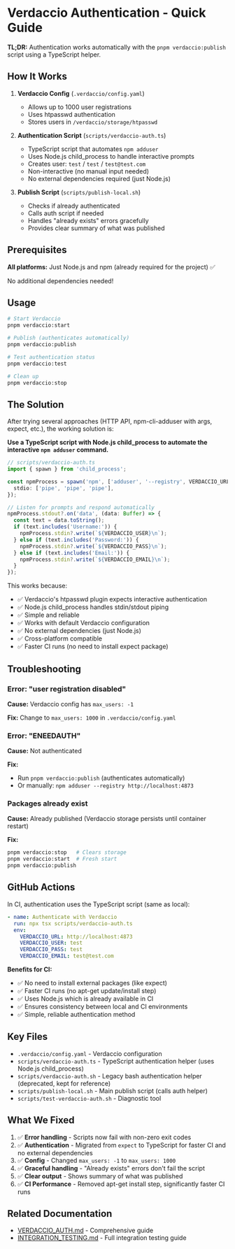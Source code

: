 # Verdaccio Authentication - Quick Guide

**TL;DR:** Authentication works automatically with the `pnpm verdaccio:publish` script using a TypeScript helper.

## How It Works

1. **Verdaccio Config** (`.verdaccio/config.yaml`)
   - Allows up to 1000 user registrations
   - Uses htpasswd authentication
   - Stores users in `/verdaccio/storage/htpasswd`

2. **Authentication Script** (`scripts/verdaccio-auth.ts`)
   - TypeScript script that automates `npm adduser`
   - Uses Node.js child_process to handle interactive prompts
   - Creates user: `test` / `test` / `test@test.com`
   - Non-interactive (no manual input needed)
   - No external dependencies required (just Node.js)

3. **Publish Script** (`scripts/publish-local.sh`)
   - Checks if already authenticated
   - Calls auth script if needed
   - Handles "already exists" errors gracefully
   - Provides clear summary of what was published

## Prerequisites

**All platforms:** Just Node.js and npm (already required for the project) ✅

No additional dependencies needed!

## Usage

```bash
# Start Verdaccio
pnpm verdaccio:start

# Publish (authenticates automatically)
pnpm verdaccio:publish

# Test authentication status
pnpm verdaccio:test

# Clean up
pnpm verdaccio:stop
```

## The Solution

After trying several approaches (HTTP API, npm-cli-adduser with args, expect, etc.), the working solution is:

**Use a TypeScript script with Node.js child_process to automate the interactive `npm adduser` command.**

```typescript
// scripts/verdaccio-auth.ts
import { spawn } from 'child_process';

const npmProcess = spawn('npm', ['adduser', '--registry', VERDACCIO_URL], {
  stdio: ['pipe', 'pipe', 'pipe'],
});

// Listen for prompts and respond automatically
npmProcess.stdout?.on('data', (data: Buffer) => {
  const text = data.toString();
  if (text.includes('Username:')) {
    npmProcess.stdin?.write(`${VERDACCIO_USER}\n`);
  } else if (text.includes('Password:')) {
    npmProcess.stdin?.write(`${VERDACCIO_PASS}\n`);
  } else if (text.includes('Email:')) {
    npmProcess.stdin?.write(`${VERDACCIO_EMAIL}\n`);
  }
});
```

This works because:
- ✅ Verdaccio's htpasswd plugin expects interactive authentication
- ✅ Node.js child_process handles stdin/stdout piping
- ✅ Simple and reliable
- ✅ Works with default Verdaccio configuration
- ✅ No external dependencies (just Node.js)
- ✅ Cross-platform compatible
- ✅ Faster CI runs (no need to install expect package)

## Troubleshooting

### Error: "user registration disabled"

**Cause:** Verdaccio config has `max_users: -1`

**Fix:** Change to `max_users: 1000` in `.verdaccio/config.yaml`

### Error: "ENEEDAUTH"

**Cause:** Not authenticated

**Fix:** 
- Run `pnpm verdaccio:publish` (authenticates automatically)
- Or manually: `npm adduser --registry http://localhost:4873`

### Packages already exist

**Cause:** Already published (Verdaccio storage persists until container restart)

**Fix:**
```bash
pnpm verdaccio:stop   # Clears storage
pnpm verdaccio:start  # Fresh start
pnpm verdaccio:publish
```

## GitHub Actions

In CI, authentication uses the TypeScript script (same as local):

```yaml
- name: Authenticate with Verdaccio
  run: npx tsx scripts/verdaccio-auth.ts
  env:
    VERDACCIO_URL: http://localhost:4873
    VERDACCIO_USER: test
    VERDACCIO_PASS: test
    VERDACCIO_EMAIL: test@test.com
```

**Benefits for CI:**
- ✅ No need to install external packages (like expect)
- ✅ Faster CI runs (no apt-get update/install step)
- ✅ Uses Node.js which is already available in CI
- ✅ Ensures consistency between local and CI environments
- ✅ Simple, reliable authentication method

## Key Files

- `.verdaccio/config.yaml` - Verdaccio configuration
- `scripts/verdaccio-auth.ts` - TypeScript authentication helper (uses Node.js child_process)
- `scripts/verdaccio-auth.sh` - Legacy bash authentication helper (deprecated, kept for reference)
- `scripts/publish-local.sh` - Main publish script (calls auth helper)
- `scripts/test-verdaccio-auth.sh` - Diagnostic tool

## What We Fixed

1. ✅ **Error handling** - Scripts now fail with non-zero exit codes
2. ✅ **Authentication** - Migrated from `expect` to TypeScript for faster CI and no external dependencies
3. ✅ **Config** - Changed `max_users: -1` to `max_users: 1000`
4. ✅ **Graceful handling** - "Already exists" errors don't fail the script
5. ✅ **Clear output** - Shows summary of what was published
6. ✅ **CI Performance** - Removed apt-get install step, significantly faster CI runs

## Related Documentation

- [VERDACCIO_AUTH.md](./VERDACCIO_AUTH.md) - Comprehensive guide
- [INTEGRATION_TESTING.md](./INTEGRATION_TESTING.md) - Full integration testing guide

